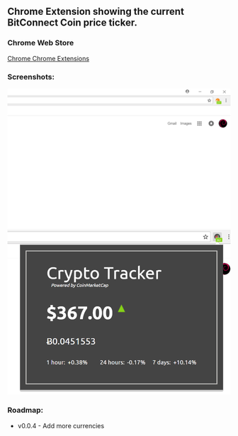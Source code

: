 ## Chrome Extension showing the current BitConnect Coin price ticker.

### Chrome Web Store
[Chrome Chrome Extensions](https://chrome.google.com/webstore/detail/bcc-price-bitconnect-coin/oclnggnhbahdbgjoldcboibocfbligpi)

### Screenshots:

![Badge Screenshot](screenshots/screenshot-badge.png)
![Popup Screenshot](screenshots/screenshot-popup.png)

### Roadmap:
- v0.0.4 - Add more currencies
